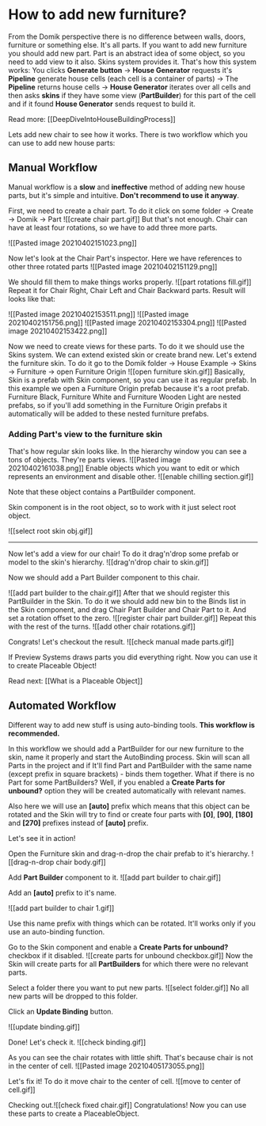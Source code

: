 # How to add new furniture?
From the Domik perspective there is no difference between walls, doors, furniture or something else.
It's all parts. 
If you want to add new furniture you should add new part. 
Part is an abstract idea of some object, so you need to add view to it also. 
Skins system provides it. 
That's how this system works:
You clicks **Generate button** -> **House Generator** requests it's **Pipeline** generate house cells (each cell is a container of parts) -> The **Pipeline** returns house cells -> **House Generator** iterates over all cells and then asks **skins** if they have some view (**PartBuilder**) for this part of the cell and if it found **House Generator** sends request to build it.

Read more: 	[[DeepDiveIntoHouseBuildingProcess]]

Lets add new chair to see how it works.
There is two workflow which you can use to add new house parts:

## Manual Workflow
Manual workflow is a **slow** and **ineffective** method of adding new house parts, but it's simple and intuitive. **Don't recommend to use it anyway**.

First, we need to create a chair part.
To do it click on some folder -> Create -> Domik -> Part
![[create chair part.gif]]
But that's not enough. Chair can have at least four rotations, so we have to add three more parts.

![[Pasted image 20210402151023.png]]

Now let's look at the Chair Part's inspector.
Here we have references to other three rotated parts
![[Pasted image 20210402151129.png]]

We should fill them to make things works properly.
![[part rotations fill.gif]]
Repeat it for Chair Right, Chair Left and Chair Backward parts.
Result will looks like that:

![[Pasted image 20210402153511.png]]
![[Pasted image 20210402151756.png]]
![[Pasted image 20210402153304.png]]
![[Pasted image 20210402153422.png]]

Now we need to create views for these parts. To do it we should use the Skins system. We can extend existed skin or create brand new. 
Let's extend the furniture skin.
To do it go to the Domik folder -> House Example -> Skins -> Furniture -> open Furniture Origin
![[open furniture skin.gif]]
Basically, Skin is a prefab with Skin component, so you can use it as regular prefab. In this example we open a Furniture Origin prefab because it's a root prefab. 
Furniture Black, Furniture White and Furniture Wooden Light are nested prefabs, so if you'll add something in the Furniture Origin prefabs it automatically will be added to these nested furniture prefabs.

### Adding Part's view to the furniture skin
That's how regular skin looks like.
In the hierarchy window you can see a tons of objects. 
They're parts views.
![[Pasted image 20210402161038.png]]
Enable objects which you want to edit or which represents an environment and disable other.
![[enable chilling section.gif]]

Note that these object contains a PartBuilder component.

Skin component is in the root object, so to work with it just select root object.

![[select root skin obj.gif]]

-------------

Now let's add a view for our chair!
To do it drag'n'drop some prefab or model to the skin's hierarchy.
![[drag'n'drop chair to skin.gif]]

Now we should add a Part Builder component to this chair.

![[add part builder to the chair.gif]]
 After that we should register this PartBuilder in the Skin.
 To do it we should add new bin to the Binds list in the Skin component, and drag Chair Part Builder and Chair Part to it. And set a rotation offset to the zero.
![[register chair part builder.gif]]
Repeat this with the rest of the turns.
![[add other chair rotations.gif]]

Congrats!
Let's checkout the result.
![[check manual made parts.gif]]

If Preview Systems draws parts you did everything right.
Now you can use it to create Placeable Object!

Read next: [[What is a Placeable Object]]

## Automated Workflow
Different way to add new stuff is using auto-binding tools. **This workflow is recommended.**

In this workflow we should add a PartBuilder for our new furniture to the skin, name it properly and start the AutoBinding process.
Skin will scan all Parts in the project and if It'll find Part and PartBuilder with the same name (except prefix in square brackets) - binds them together.
What if there is no Part for some PartBuilders?
Well, if you enabled a **Create Parts for unbound?** option they will be created automatically with relevant names. 

Also here we will use an **[auto]** prefix which means that this object can be rotated and the Skin will try to find or create four parts with **[0]**, **[90]**, **[180]** and **[270]** prefixes instead of **[auto]** prefix. 

Let's see it in action!

Open the Furniture skin and drag-n-drop the chair prefab to it's hierarchy.
![[drag-n-drop chair body.gif]]

Add **Part Builder** component to it.
![[add part builder to chair.gif]]

Add an **[auto]** prefix to it's name.

![[add part builder to chair 1.gif]]

Use this name prefix with things which can be rotated.
It'll works only if you use an auto-binding function.

Go to the Skin component and enable a **Create Parts for unbound?** checkbox if it disabled.
![[create parts for unbound checkbox.gif]]
Now the Skin will create parts for all **PartBuilders** for which there were no relevant parts. 

Select a folder there you want to put new parts.
![[select folder.gif]]
No all new parts will be dropped to this folder.

Click an **Update Binding** button.

![[update binding.gif]]

Done!
Let's check it.
![[check binding.gif]]

As you can see the chair rotates with little shift. 
That's because chair is not in the center of cell. ![[Pasted image 20210405173055.png]]

Let's fix it!
To do it move chair to the center of cell.
 ![[move to center of cell.gif]]

Checking out.![[check fixed chair.gif]]
Congratulations! 
Now you can use these parts to create a PlaceableObject.